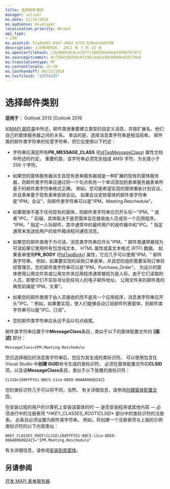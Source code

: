 ```yaml
---
title: 选择邮件类别
manager: soliver
ms.date: 11/16/2014
ms.audience: Developer
localization_priority: Normal
api_type:
- COM
ms.assetid: 5ca8edd2-41b7-40e2-b755-b28eecb49786
description: 上次修改时间： 2011 年 7 月 23 日
ms.openlocfilehash: c3b486838c6ce2d7fc38d950a4de6f4589767073
ms.sourcegitcommit: 0cf39e5382b8c6f236c8a63c6036849ed3527ded
ms.translationtype: MT
ms.contentlocale: zh-CN
ms.lasthandoff: 08/23/2018
ms.locfileid: "22574235"
---
```

# <a name="choosing-a-message-class"></a>选择邮件类别

  
  
**适用于**： Outlook 2013 |Outlook 2016 
  
如[MAPI 邮件类](mapi-message-classes.md)中所述，邮件类很重要建立类型的自定义消息，并按扩展名，他们自己的窗体服务器之间的关系。 幸运的是，选择消息类字符串是相当简单。 邮件类的邮件类字符串的任意字符串，但它应使用以下约定：
  
- 字符串应满足所有**PR_MESSAGE_CLASS** ([PidTagMessageClass](pidtagmessageclass-canonical-property.md)) 属性文档中所述的约定。 重要的是，该字符串必须完全组成 ANSI 字符，为长度小于 256 个字符。
    
- 如果您的窗体服务器派生自现有表单服务器或是一种扩展的现有的窗体服务器，则邮件类字符串应通过将一个句点和另一个单词添加到表单服务器表单所基于的邮件类字符串格式正确。 例如，您可能希望实现的窗体重新计划会议，并且表单基于现有表单安排会议。 如果会议安排窗体的邮件类字符串是"IPM。会议"，则邮件类字符串可以是"IPM。Meeting.Reschedule"。
    
- 如果窗体不基于任何现有的窗体，则邮件类字符串应仍开头任一"IPM。" 或者"IPC。" 前缀，具体取决于是否窗体旨在接收由人员或另一个应用程序。 "IPM。" 指定一人际邮件，其中通常中的最终用户的收件箱中和"IPC。" 指定通常未发送给用户的收件箱进程间通信消息。
    
- 如果您的邮件类用于为可读，消息类字符串应开头"IPM。" 邮件类通常被视为可读如果它使用所有包含纯文本、 HTML 属性或富文本格式 (RTF) 数据。 如果表单使用**PR_BODY** ([PidTagBody](pidtagbody-canonical-property.md)) 属性，它应几乎可以使用"IPM。" 邮件类字符串。 例如，如果要实现的采购订单表单，并且您的组织需要采购订单将经管理员，您的邮件类字符串可以是"IPM。Purchase_Order"。 为设计的窗体使用公用文件夹或公用文件夹应用程序通常被视为是人际，由于它们读取的人员，即使它们不实际寻址到任何人的电子邮件地址。 公用文件夹的邮件类的典型前缀是"IPM。文章"。 
    
- 如果您的邮件类用于由人员接收的而不是另一个应用程序，消息类字符串应开头"IPC。" 例如，如果要实现，使人们能够自动订阅邮件列表窗体，则邮件类字符串可以是"IPC。订阅"。
    
- 您的邮件类字符串应永远不会以句点结尾。
    
邮件类字符串应置于中**MessageClass**条目，类似于以下的窗体配置文件的 **[描述]** 部分： 
  
 `MessageClass=IPM.Meeting.Reschedule`
  
您已选择相应的消息类字符串后，您应为其生成的类标识符。 可以使用包含在 Visual Studio 中**创建 GUID**命令生成的类标识符。 必须在窗体配置文件的**CLSID**项，以及该**MessageClass**条目，类似于以下放置的类标识符： 
  
 `CLSID={88FFF551-B8C5-11ce-8DE0-00AA0060D242}`
  
您的类标识符几乎可以将不同，当然。 有关详细信息，请参阅[创建窗体配置文件](creating-a-form-configuration-file.md)。
  
在安装过程的用户的计算机上安装该窗体的时 — 是否安装程序或其他内容 — 必须进行中的注册表项 **HKEY_CLASSES_ROOT\CLSID\** 部分中的类标识符的注册表。 此条目必须设置为邮件类字符串。 例如，将创建一个注册表项与上面的示例类标识符的以下内容类似： 
  
 `HKEY_CLASSES_ROOT\CLSID\{88FFF551-B8C5-11ce-8DE0-00AA0060D242}="IPM.Meeting.Reschedule"`
  
有关详细信息，请参阅[安装到库窗体](installing-a-form-into-a-library.md)。
  
## <a name="see-also"></a>另请参阅



[开发 MAPI 表单服务器](developing-mapi-form-servers.md)

